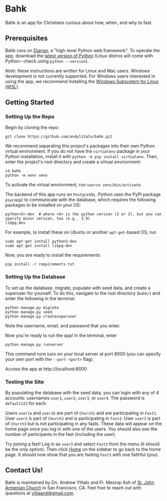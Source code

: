 # Bahk

Bahk is an app for Christians curious about how, when, and why to fast.

## Prerequisites

Bahk runs on [Django](https://www.djangoproject.com/), a "high-level Python web framework". To operate the app, 
download the [latest version of Python](https://www.python.org/downloads/)
(Linux distros will come with Python--check using `python --version`).

*Note*: these instructions are written for Linux and Mac users. Windows development is not currently supported. For
Windows users interested in using the app, we recommend installing the [Windows Subsystem for Linux (WSL)](https://learn.microsoft.com/en-us/windows/wsl/install).

## Getting Started

### Setting Up the Repo

Begin by cloning the repo:
```
git clone https://github.com/andylitalo/bahk.git
```

We recommend separating this project's packages into their own Python virtual environment. 
If you do not have the `virtualenv` package in your Python installation, install it with 
`python -m pip install virtualenv`.
Then, enter the project's root directory and create a virtual environment:
```
cd bahk
python -m venv venv
```

To activate the virtual environment, run `source venv/bin/activate`.

The backend of this app runs on `PostgreSQL`. Python uses the PyPI package `psycopg2` to communicate with the database,
which requires the following packages to be installed on your OS:
```
python<X>-dev  # where <X> is the python version (2 or 3), but you can specify minor version, too (e.g., 3.9)
libpq-dev
```

For example, to install these on Ubuntu or another `apt-get`-based OS, run
```
sudo apt-get install python3-dev
sudo apt-get install libpq-dev
```

 Now, you are ready to install the requirements:
```
pip install -r requirements.txt
```

### Setting Up the Database

To set up the database, migrate, populate with seed data, and create a superuser for yourself.
To do this, navigate to the root directory (`bahk/`) and enter the following in the terminal:
```
python manage.py migrate
python manage.py seed
python manage.py createsuperuser
```
Note the username, email, and password that you enter.

Now you're ready to run the app! In the terminal, enter
```
python manage.py runserver
```
This command runs `bahk` on your local server at port 8000 (you can specify your own port with the `--port <port>` flag).

Access the app at http://localhost:8000

### Testing the Site

By populating the database with the seed data, you can login with any of 4 accounts: usernames `user1`, `user2`,
`user3`, or `user4`. The password is `default123` for each.

Users `user1a` and `user1b` are part of `Church1` and are participating in `Fast1`. User `user2` is part of `Church2`
and is participating in `Fast2`. User `user3` is part of `Church3` but is not participating in any fasts.
These data will appear on the home page once you log in with one of the users. You
should also see the number of participants in the fast (including the user).

Try joining a fast! Log in as `user3` and select `Fast3` from the menu (it should be the only option). Then click
[Home](http://localhost:8000/hub/?next=/hub/) on the sidebar to go back to the home page. It should now show that
you are fasting `Fast3` with one faithful (you).

## Contact Us!

Bahk is maintained by Dn. Andrew Ylitalo and Fr. Mesrop Ash of [St. John Armenian Church](https://stjohnarmenianchurch.com/)
in San Francisco, CA. Feel free to reach out with questions at ylitaand@gmail.com.
